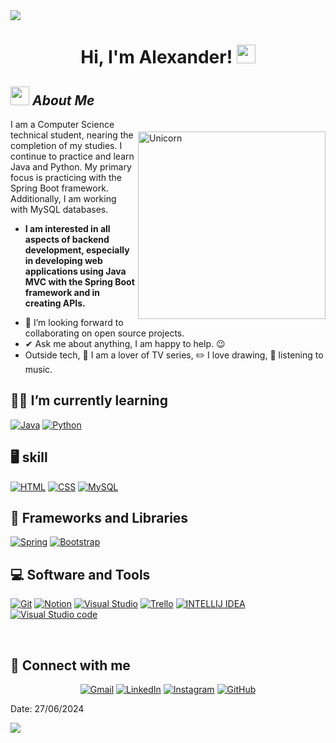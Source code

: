 <img src="https://user-images.githubusercontent.com/73097560/115834477-dbab4500-a447-11eb-908a-139a6edaec5c.gif">

<h1 align="center">
Hi, I'm Alexander!
	<a href="https://github.com/Bouaskaoun" target="_self">
		<img src="https://media.giphy.com/media/hvRJCLFzcasrR4ia7z/giphy.gif" width="30">
	</a>
</h1>

## <img src="https://media.giphy.com/media/ObNTw8Uzwy6KQ/giphy.gif" width="30px">&nbsp;***About Me***

<div style="clear:both;"></div> <!-- Limpiar el flotador -->

<img align="right" width="300px" style="margin-top: 20px;" alt="Unicorn" src="https://c.tenor.com/GN73MKBawZYAAAAi/busy-cute.gif" />


I am a Computer Science technical student, nearing the completion of my studies. I continue to practice and learn Java and Python. My primary focus is practicing with the Spring Boot framework. Additionally, I am working with MySQL databases.
* **I am interested in all aspects of backend development, especially in developing web applications using Java MVC with the Spring Boot framework and in creating APIs.**
- 👥 I’m looking forward to collaborating on open source projects.
- ✔ Ask me about anything, I am happy to help. 😉<br>
- Outside tech, 🐒 I am a lover of TV series, ✏️ I love drawing, 🎵 listening to music.


## 👨‍💻 I’m currently learning

<p>
    <a href="https://github.com/Bouaskaoun"><img alt="Java" src="https://img.shields.io/badge/Java-ED8B00?style=for-the-badge&logo=openjdk&logoColor=white"></a>
    <a href="https://github.com/Bouaskaoun"><img alt="Python" src="https://img.shields.io/badge/Python-14354C?style=for-the-badge&logo=python&logoColor=white"></a>


## 🖥️ skill
<p>
    <a href="https://github.com/Bouaskaoun"><img alt="HTML" src="https://img.shields.io/badge/HTML-239120?style=for-the-badge&logo=html5&logoColor=white"></a>
    <a href="https://github.com/Bouaskaoun"><img alt="CSS" src="https://img.shields.io/badge/CSS-239120?&style=for-the-badge&logo=css3&logoColor=white"></a>
    <a href="https://github.com/Bouaskaoun"><img alt="MySQL" src="https://img.shields.io/badge/MySQL-00000F?style=for-the-badge&logo=mysql&logoColor=white"></a>

 ## 🧰 Frameworks and Libraries

<p>
    <a href="https://github.com/Bouaskaoun"><img alt="Spring" src="https://img.shields.io/badge/Spring-6DB33F?style=for-the-badge&logo=spring&logoColor=white"></a>
    <a href="https://github.com/Bouaskaoun"><img alt="Bootstrap" src="https://img.shields.io/badge/Bootstrap-563D7C?style=for-the-badge&logo=bootstrap&logoColor=white"></a>
</p>

## 💻 Software and Tools

<p>
    <a href="https://github.com/Bouaskaoun"><img alt="Git" src="https://img.shields.io/badge/GIT-E44C30?style=for-the-badge&logo=git&logoColor=white"></a>
    <a href="https://github.com/Bouaskaoun"><img alt="Notion" src="https://img.shields.io/badge/Notion-000000?style=for-the-badge&logo=notion&logoColor=white"></a>
    <a href="https://github.com/Bouaskaoun"><img alt="Visual Studio " src="https://img.shields.io/badge/Visual_Studio-5C2D91?style=for-the-badge&logo=visual%20studio&logoColor=white"></a>
    <a href="https://github.com/Bouaskaoun"><img alt="Trello" src="https://img.shields.io/badge/Trello-0052CC?style=for-the-badge&logo=trello&logoColor=white"></a>
    <a href="https://github.com/Bouaskaoun"><img alt="INTELLIJ IDEA" src="https://img.shields.io/badge/IntelliJ_IDEA-000000.svg?style=for-the-badge&logo=intellij-idea&logoColor=white"></a>
    <a href="https://github.com/Bouaskaoun"><img alt="Visual Studio code " src="https://img.shields.io/badge/Visual_Studio_Code-0078D4?style=for-the-badge&logo=visual%20studio%20code&logoColor=white"></a>
</p>
</br>

## 🤝 Connect with me
<p align="center">
	<a href="https://mail.google.com/mail/u/1/#inbox"><img img src="https://img.shields.io/badge/Gmail-D14836?style=for-the-badge&logo=gmail&logoColor=white" alt="Gmail"/></a>
	<a href="https://www.linkedin.com/in/jorge-alexander-martinez-gonzalez-6b2390295/"><img src="https://img.shields.io/badge/LinkedIn-0077B5?style=for-the-badge&logo=linkedin&logoColor=white" alt="LinkedIn"/></a>
	<a href="https://www.instagram.com/agz._01/?utm_source=qr&igsh=MTVraW55dTlnYXB2"><img src="https://img.shields.io/badge/Instagram-E4405F?style=for-the-badge&logo=instagram&logoColor=white" alt="Instagram"/></a>
  <a href="https://github.com/Bouaskaoun"><img src="https://img.shields.io/badge/GitHub-100000?style=for-the-badge&logo=github&logoColor=white" alt="GitHub"/></a>

</p>



Date: 27/06/2024

<!--horizontal divider(gradiant)-->
<img src="https://user-images.githubusercontent.com/73097560/115834477-dbab4500-a447-11eb-908a-139a6edaec5c.gif">

